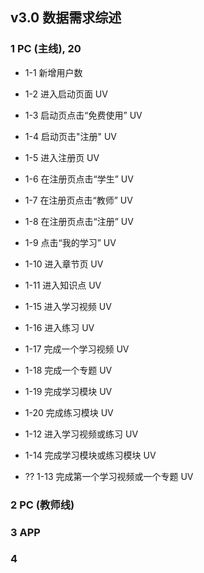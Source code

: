 ## v3.0 数据需求综述

### 1 PC (主线), 20

* 1-1 新增用户数

* 1-2 进入启动页面 UV
* 1-3 启动页点击“免费使用” UV
* 1-4 启动页击"注册" UV
* 1-5 进入注册页 UV
* 1-6 在注册页点击“学生” UV
* 1-7 在注册页点击“教师” UV
* 1-8 在注册页点击“注册” UV
* 1-9 点击“我的学习” UV
* 1-10 进入章节页 UV
* 1-11 进入知识点 UV
* 1-15 进入学习视频 UV
* 1-16 进入练习 UV
* 1-17 完成一个学习视频 UV
* 1-18 完成一个专题 UV
* 1-19 完成学习模块 UV
* 1-20 完成练习模块 UV
* 1-12 进入学习视频或练习 UV
* 1-14 完成学习模块或练习模块 UV

* ?? 1-13 完成第一个学习视频或一个专题 UV

### 2 PC (教师线)

### 3 APP

### 4 
